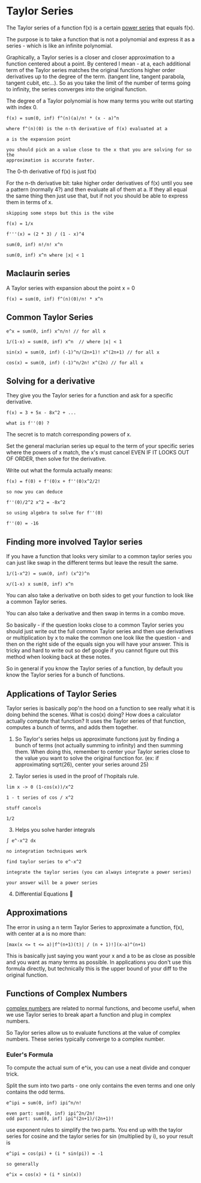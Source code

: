 # Taylor Series

The Taylor series of a function f(x) is a certain [power series](./series.md) that equals f(x).

The purpose is to take a function that is not a polynomial and express it as a
series - which is like an infinite polynomial.

Graphically, a Taylor series is a closer and closer approximation to a function
centered about a point. By centered I mean - at a, each additional term of the
Taylor series matches the original functions higher order derivatives up to the
degree of the term. (tangent line, tangent parabola, tangent cubit, etc...). So
as you take the limit of the number of terms going to infinity, the series
converges into the original function.

The degree of a Taylor polynomial is how many terms you write out starting with
index 0.

```
f(x) = sum(0, inf) f^(n)(a)/n! * (x - a)^n

where f^(n)(0) is the n-th derivative of f(x) evaluated at a

a is the expansion point

you should pick an a value close to the x that you are solving for so the
approximation is accurate faster.
```

The 0-th derivative of f(x) is just f(x)

For the n-th derivative bit: take higher order derivatives of f(x) until you see a pattern
(normally 4?) and then evaluate all of them at a. If they all equal the same
thing then just use that, but if not you should be able to express them in terms
of x.

```
skipping some steps but this is the vibe

f(x) = 1/x

f'''(x) = (2 * 3) / (1 - x)^4

sum(0, inf) n!/n! x^n

sum(0, inf) x^n where |x| < 1
```

## Maclaurin series

A Taylor series with expansion about the point x = 0

```
f(x) = sum(0, inf) f^(n)(0)/n! * x^n
```

## Common Taylor Series

```
e^x = sum(0, inf) x^n/n! // for all x

1/(1-x) = sum(0, inf) x^n  // where |x| < 1

sin(x) = sum(0, inf) (-1)^n/(2n+1)! x^(2n+1) // for all x

cos(x) = sum(0, inf) (-1)^n/2n! x^(2n) // for all x
```

## Solving for a derivative

They give you the Taylor series for a function and ask for a specific
derivative.

```
f(x) = 3 + 5x - 8x^2 + ...

what is f''(0) ?
```

The secret is to match corresponding powers of x.

Set the general maclurian series up equal to the term of your specific series
where the powers of x match, the x's must cancel EVEN IF IT LOOKS OUT OF ORDER, then solve for the derivative.

Write out what the formula actually means:

```
f(x) = f(0) + f'(0)x + f''(0)x^2/2!

so now you can deduce

f''(0)/2^2 x^2 = -8x^2

so using algebra to solve for f''(0)

f''(0) = -16
```

## Finding more involved Taylor series

If you have a function that looks very similar to a common taylor series you can
just like swap in the different terms but leave the result the same.

```
1/(1-x^2) = sum(0, inf) (x^2)^n

x/(1-x) x sum(0, inf) x^n
```

You can also take a derivative on both sides to get your function to look like a
common Taylor series.

You can also take a derivative and then swap in terms in a combo move.

So basically - if the question looks close to a common Taylor series you should
just write out the full common Taylor series and then use derivatives or
multiplication by x to make the common one look like the question - and then on
the right side of the equals sign you will have your answer. This is tricky and
hard to write out so def google if you cannot figure out this method when
looking back at these notes.

So in general if you know the Taylor series of a function, by default you know
the Taylor series for a bunch of functions.

## Applications of Taylor Series

Taylor series is basically pop'n the hood on a function to see really what it is
doing behind the scenes. What is cos(x) doing? How does a calculator actually
compute that function? It uses the Taylor series of that function, computes a
bunch of terms, and adds them together.

1. So Taylor's series helps us approximate functions just by finding a bunch of
   terms (not actually summing to infinity) and then summing them. When doing
   this, remember to center your Taylor series close to the value you want to
   solve the original function for. (ex: if approximating sqrt(26), center your
   series around 25)

2. Taylor series is used in the proof of l'hopitals rule.

```
lim x -> 0 (1-cos(x))/x^2

1 - t series of cos / x^2

stuff cancels

1/2
```

3. Helps you solve harder integrals

```
∫ e^-x^2 dx

no integration techniques work

find taylor series to e^-x^2

integrate the taylor series (you can always integrate a power series)

your answer will be a power series
```

4. Differential Equations 👀

## Approximations

The error in using a n term Taylor Series to approximate a function, f(x), with
center at a is no more than:

```
[max(x <= t <= a)|f^(n+1)(t)| / (n + 1)!](x-a)^(n+1)
```

This is basically just saying you want your x and a to be as close as possible
and you want as many terms as possible. In applications you don't use this
formula directly, but technically this is the upper bound of your diff to the
original function.

## Functions of Complex Numbers

[complex numbers](../trigonometry/complex-numbers.md) are related to normal
functions, and become useful, when we use Taylor series to break apart a
function and plug in complex numbers.

So Taylor series allow us to evaluate functions at the value of complex numbers.
These series typically converge to a complex number.

### Euler's Formula

To compute the actual sum of e^ix, you can use a neat
divide and conquer trick.

Split the sum into two parts - one only contains the even terms and one only
contains the odd terms.

```
e^ipi = sum(0, inf) ipi^n/n!

even part: sum(0, inf) ipi^2n/2n!
odd part: sum(0, inf) ipi^(2n+1)/(2n+1)!
```

use exponent rules to simplify the two parts. You end up with the taylor series
for cosine and the taylor series for sin (multiplied by i), so your result is

```
e^ipi = cos(pi) + (i * sin(pi)) = -1

so generally

e^ix = cos(x) + (i * sin(x))
```
